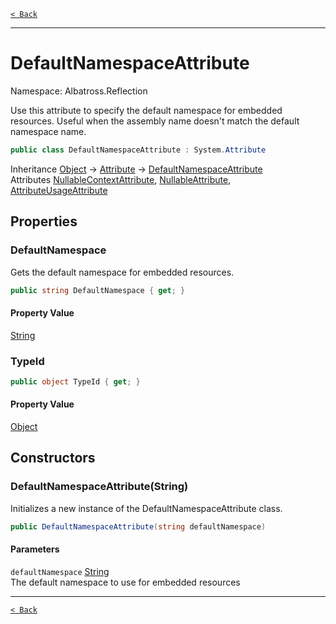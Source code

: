 [`< Back`](../../)

---

# DefaultNamespaceAttribute

Namespace: Albatross.Reflection

Use this attribute to specify the default namespace for embedded resources. 
 Useful when the assembly name doesn't match the default namespace name.

```csharp
public class DefaultNamespaceAttribute : System.Attribute
```

Inheritance [Object](https://docs.microsoft.com/en-us/dotnet/api/system.object) → [Attribute](https://docs.microsoft.com/en-us/dotnet/api/system.attribute) → [DefaultNamespaceAttribute](./albatross/reflection/defaultnamespaceattribute)<br>
Attributes [NullableContextAttribute](./system/runtime/compilerservices/nullablecontextattribute), [NullableAttribute](./system/runtime/compilerservices/nullableattribute), [AttributeUsageAttribute](https://docs.microsoft.com/en-us/dotnet/api/system.attributeusageattribute)

## Properties

### **DefaultNamespace**

Gets the default namespace for embedded resources.

```csharp
public string DefaultNamespace { get; }
```

#### Property Value

[String](https://docs.microsoft.com/en-us/dotnet/api/system.string)<br>

### **TypeId**

```csharp
public object TypeId { get; }
```

#### Property Value

[Object](https://docs.microsoft.com/en-us/dotnet/api/system.object)<br>

## Constructors

### **DefaultNamespaceAttribute(String)**

Initializes a new instance of the DefaultNamespaceAttribute class.

```csharp
public DefaultNamespaceAttribute(string defaultNamespace)
```

#### Parameters

`defaultNamespace` [String](https://docs.microsoft.com/en-us/dotnet/api/system.string)<br>
The default namespace to use for embedded resources

---

[`< Back`](../../)
